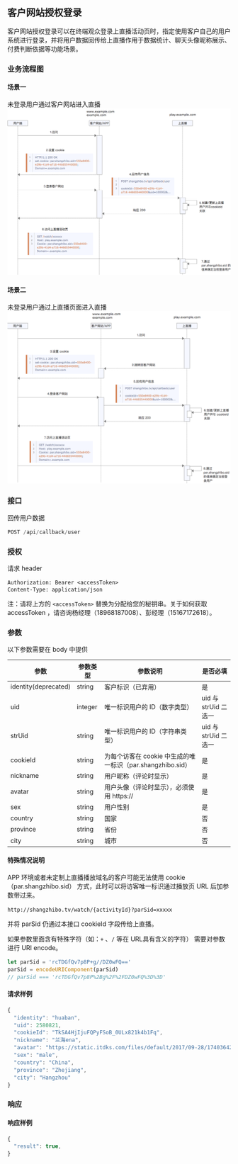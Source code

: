## 客户网站授权登录

客户网站授权登录可以在终端观众登录上直播活动页时，指定使用客户自己的用户系统进行登录，并将用户数据回传给上直播作用于数据统计、聊天头像昵称展示、付费判断依据等功能场景。

### 业务流程图

#### 场景一

未登录用户通过客户网站进入直播![](/assets/Jietu20180910-170915.png)

#### 场景二

未登录用户通过上直播页面进入直播![](/assets/Jietu20180910-170926.png)

### 接口

回传用户数据

```js
POST /api/callback/user
```

### 授权

请求 header

```
Authorization: Bearer <accessToken>
Content-Type: application/json
```

注：请将上方的 `<accessToken>` 替换为分配给您的秘钥串。关于如何获取 accessToken ，请咨询杨经理（18968187008）、彭经理（15167172618）。

### 参数

以下参数需要在 body 中提供

| 参数 | 参数类型 | 参数说明 | 是否必填 |
| --- | --- | --- | --- |
| identity\(deprecated\) | string | 客户标识（已弃用） | 是 |
| uid | integer | 唯一标识用户的 ID（数字类型） | uid 与 strUid 二选一 |
| strUid | string | 唯一标识用户的 ID（字符串类型） | uid 与 strUid 二选一 |
| cookieId | string | 为每个访客在 cookie 中生成的唯一标识（par.shangzhibo.sid） | 是 |
| nickname | string | 用户昵称（评论时显示） | 是 |
| avatar | string | 用户头像（评论时显示），必须使用 https:// | 是 |
| sex | string | 用户性别 | 是 |
| country | string | 国家 | 否 |
| province | string | 省份 | 否 |
| city | string | 城市 | 否 |

#### 

#### 特殊情况说明

APP 环境或者未定制上直播播放域名的客户可能无法使用  cookie（par.shangzhibo.sid） 方式，此时可以将访客唯一标识通过播放页 URL 后加参数带过来。

`http://shangzhibo.tv/watch/{activityId}?parSid=xxxxx`

并将 parSid 仍通过本接口 cookieId 字段传给上直播。

如果参数里面含有特殊字符（如：`+` 、`/` 等在 URL具有含义的字符） 需要对参数进行 URI encode。

```js
let parSid = 'rcTDGfQv7p8P+g//DZ0wFQ=='
parSid = encodeURIComponent(parSid)
// parSid === 'rcTDGfQv7p8P%2Bg%2F%2FDZ0wFQ%3D%3D'
```

#### 请求样例

```js
{
  "identity": "huaban",
  "uid": 2580821,
  "cookieId": "TkSA4HjIjuFQPyFSoB_0ULx821k4b1Fq",
  "nickname": "兰海ena",
  "avatar": "https://static.itdks.com/files/default/2017/09-28/17403642672f970434.jpg",
  "sex": "male",
  "country": "China",
  "province": "Zhejiang",
  "city": "Hangzhou"
}
```

### 响应

#### 响应样例

```js
{
  "result": true,
}
```



